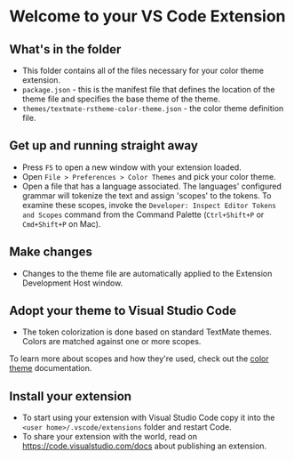 # Welcome to your VS Code Extension

## What's in the folder

- This folder contains all of the files necessary for your color theme extension.
- `package.json` - this is the manifest file that defines the location of the
  theme file and specifies the base theme of the theme.
- `themes/textmate-rstheme-color-theme.json` - the color theme definition file.

## Get up and running straight away

- Press `F5` to open a new window with your extension loaded.
- Open `File > Preferences > Color Themes` and pick your color theme.
- Open a file that has a language associated. The languages' configured grammar
  will tokenize the text and assign 'scopes' to the tokens. To examine
  these scopes, invoke the `Developer: Inspect Editor Tokens and Scopes` command
  from the Command Palette (`Ctrl+Shift+P` or `Cmd+Shift+P` on Mac).

## Make changes

- Changes to the theme file are automatically applied to the
  Extension Development Host window.

## Adopt your theme to Visual Studio Code

- The token colorization is done based on standard TextMate themes.
  Colors are matched against one or more scopes.

To learn more about scopes and how they're used, check out the
[color theme](https://code.visualstudio.com/api/extension-guides/color-theme)
documentation.

## Install your extension

- To start using your extension with Visual Studio Code copy it into the
  `<user home>/.vscode/extensions` folder and restart Code.
- To share your extension with the world, read on
  <https://code.visualstudio.com/docs> about publishing an extension.
